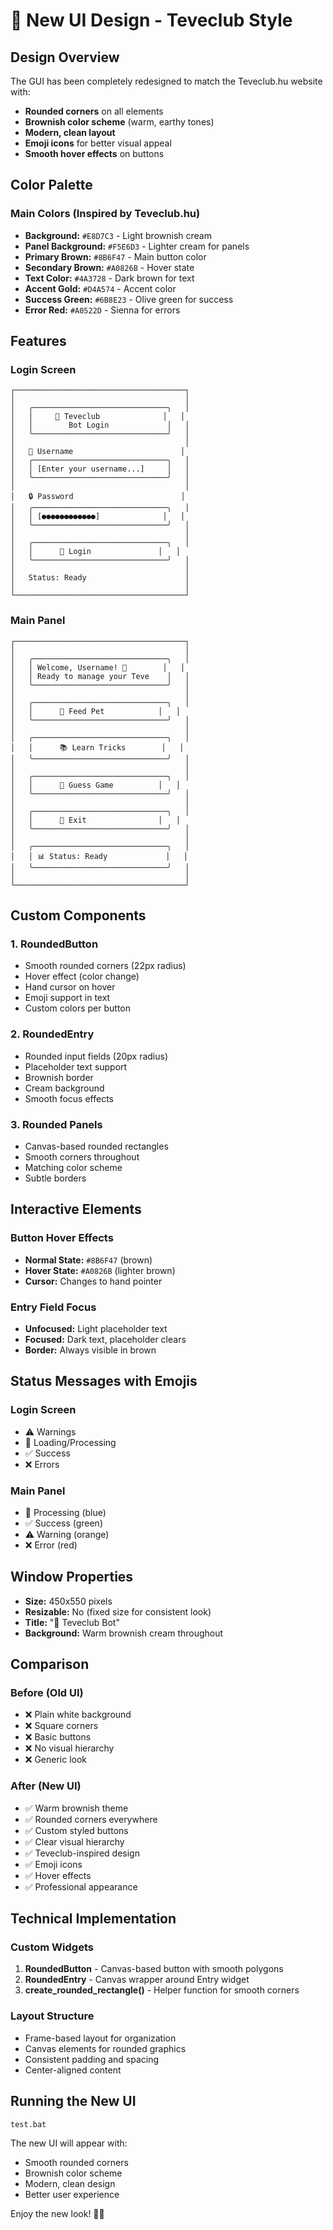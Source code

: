 # 🎨 New UI Design - Teveclub Style

## Design Overview

The GUI has been completely redesigned to match the Teveclub.hu website with:
- **Rounded corners** on all elements
- **Brownish color scheme** (warm, earthy tones)
- **Modern, clean layout**
- **Emoji icons** for better visual appeal
- **Smooth hover effects** on buttons

## Color Palette

### Main Colors (Inspired by Teveclub.hu)
- **Background:** `#E8D7C3` - Light brownish cream
- **Panel Background:** `#F5E6D3` - Lighter cream for panels
- **Primary Brown:** `#8B6F47` - Main button color
- **Secondary Brown:** `#A0826B` - Hover state
- **Text Color:** `#4A3728` - Dark brown for text
- **Accent Gold:** `#D4A574` - Accent color
- **Success Green:** `#6B8E23` - Olive green for success
- **Error Red:** `#A0522D` - Sienna for errors

## Features

### Login Screen
```
┌──────────────────────────────────────┐
│                                      │
│   ╭──────────────────────────────╮   │
│   │     🐪 Teveclub              │   │
│   │        Bot Login             │   │
│   ╰──────────────────────────────╯   │
│                                      │
│   👤 Username                        │
│   ╭──────────────────────────────╮   │
│   │ [Enter your username...]     │   │
│   ╰──────────────────────────────╯   │
│                                      │
│   🔒 Password                        │
│   ╭──────────────────────────────╮   │
│   │ [●●●●●●●●●●●●]              │   │
│   ╰──────────────────────────────╯   │
│                                      │
│   ╭──────────────────────────────╮   │
│   │      🚀 Login               │   │
│   ╰──────────────────────────────╯   │
│                                      │
│   Status: Ready                      │
│                                      │
└──────────────────────────────────────┘
```

### Main Panel
```
┌──────────────────────────────────────┐
│                                      │
│   ╭──────────────────────────────╮   │
│   │ Welcome, Username! 🐪        │   │
│   │ Ready to manage your Teve    │   │
│   ╰──────────────────────────────╯   │
│                                      │
│   ╭──────────────────────────────╮   │
│   │      🍖 Feed Pet            │   │
│   ╰──────────────────────────────╯   │
│                                      │
│   ╭──────────────────────────────╮   │
│   │      📚 Learn Tricks        │   │
│   ╰──────────────────────────────╯   │
│                                      │
│   ╭──────────────────────────────╮   │
│   │      🎲 Guess Game          │   │
│   ╰──────────────────────────────╯   │
│                                      │
│   ╭──────────────────────────────╮   │
│   │      🚪 Exit                │   │
│   ╰──────────────────────────────╯   │
│                                      │
│   ╭──────────────────────────────╮   │
│   │ 📊 Status: Ready             │   │
│   ╰──────────────────────────────╯   │
│                                      │
└──────────────────────────────────────┘
```

## Custom Components

### 1. RoundedButton
- Smooth rounded corners (22px radius)
- Hover effect (color change)
- Hand cursor on hover
- Emoji support in text
- Custom colors per button

### 2. RoundedEntry
- Rounded input fields (20px radius)
- Placeholder text support
- Brownish border
- Cream background
- Smooth focus effects

### 3. Rounded Panels
- Canvas-based rounded rectangles
- Smooth corners throughout
- Matching color scheme
- Subtle borders

## Interactive Elements

### Button Hover Effects
- **Normal State:** `#8B6F47` (brown)
- **Hover State:** `#A0826B` (lighter brown)
- **Cursor:** Changes to hand pointer

### Entry Field Focus
- **Unfocused:** Light placeholder text
- **Focused:** Dark text, placeholder clears
- **Border:** Always visible in brown

## Status Messages with Emojis

### Login Screen
- ⚠️ Warnings
- 🔄 Loading/Processing
- ✅ Success
- ❌ Errors

### Main Panel
- 🔄 Processing (blue)
- ✅ Success (green)
- ⚠️ Warning (orange)
- ❌ Error (red)

## Window Properties

- **Size:** 450x550 pixels
- **Resizable:** No (fixed size for consistent look)
- **Title:** "🐪 Teveclub Bot"
- **Background:** Warm brownish cream throughout

## Comparison

### Before (Old UI)
- ❌ Plain white background
- ❌ Square corners
- ❌ Basic buttons
- ❌ No visual hierarchy
- ❌ Generic look

### After (New UI)
- ✅ Warm brownish theme
- ✅ Rounded corners everywhere
- ✅ Custom styled buttons
- ✅ Clear visual hierarchy
- ✅ Teveclub-inspired design
- ✅ Emoji icons
- ✅ Hover effects
- ✅ Professional appearance

## Technical Implementation

### Custom Widgets
1. **RoundedButton** - Canvas-based button with smooth polygons
2. **RoundedEntry** - Canvas wrapper around Entry widget
3. **create_rounded_rectangle()** - Helper function for smooth corners

### Layout Structure
- Frame-based layout for organization
- Canvas elements for rounded graphics
- Consistent padding and spacing
- Center-aligned content

## Running the New UI

```bash
test.bat
```

The new UI will appear with:
- Smooth rounded corners
- Brownish color scheme
- Modern, clean design
- Better user experience

Enjoy the new look! 🐪✨
